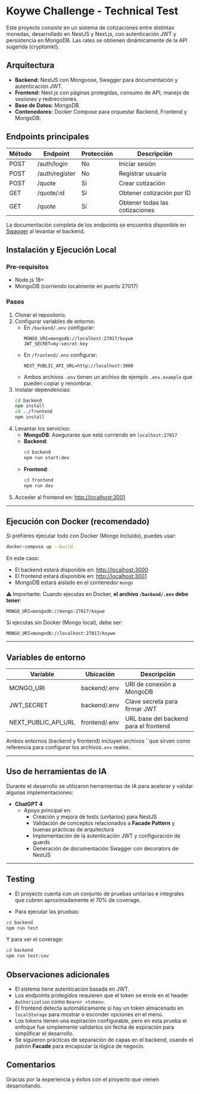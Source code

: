 # Koywe Challenge - Technical Test

Este proyecto consiste en un sistema de cotizaciones entre distintas monedas, desarrollado en NestJS y Next.js, con autenticación JWT y persistencia en MongoDB. Las rates se obtienen dinámicamente de la API sugerida (cryptomkt).

## Arquitectura

- **Backend:** NestJS con Mongoose, Swagger para documentación y autenticación JWT.
- **Frontend:** Next.js con páginas protegidas, consumo de API, manejo de sesiones y redirecciones.
- **Base de Datos:** MongoDB.
- **Contenedores:** Docker Compose para orquestar Backend, Frontend y MongoDB.

## Endpoints principales

| Método | Endpoint       | Protección | Descripción                    |
| ------ | -------------- | ---------- | ------------------------------ |
| POST   | /auth/login    | No         | Iniciar sesión                 |
| POST   | /auth/register | No         | Registrar usuario              |
| POST   | /quote         | Sí         | Crear cotización               |
| GET    | /quote/\:id    | Sí         | Obtener cotización por ID      |
| GET    | /quote         | Sí         | Obtener todas las cotizaciones |

La documentación completa de los endpoints se encuentra disponible en [Swagger](http://localhost:3000/api/docs) al levantar el backend.

## Instalación y Ejecución Local

### Pre-requisitos

- Node.js 18+
- MongoDB (corriendo localmente en puerto 27017)

### Pasos

1. Clonar el repositorio.
2. Configurar variables de entorno:
   - En `/backend/.env` configurar:
     ```
     MONGO_URI=mongodb://localhost:27017/koywe
     JWT_SECRET=my-secret-key
     ```
   - En `/frontend/.env` configurar:
     ```
     NEXT_PUBLIC_API_URL=http://localhost:3000
     ```
   - Ambos archivos `.env` tienen un archivo de ejemplo `.env.example` que pueden copiar y renombrar.
3. Instalar dependencias:
   ```bash
   cd backend
   npm install
   cd ../frontend
   npm install
   ```
4. Levantar los servicios:
   - **MongoDB**: Asegurarse que está corriendo en `localhost:27017`
   - **Backend**:
     ```bash
     cd backend
     npm run start:dev
     ```
   - **Frontend**:
     ```bash
     cd frontend
     npm run dev
     ```
5. Acceder al frontend en: [http://localhost:3001](http://localhost:3001)

---

## Ejecución con Docker (recomendado)

Si prefieres ejecutar todo con Docker (Mongo incluido), puedes usar:

```bash
docker-compose up --build
```

En este caso:

- El backend estará disponible en: [http://localhost:3000](http://localhost:3000)
- El frontend estará disponible en: [http://localhost:3001](http://localhost:3001)
- MongoDB estará aislado en el contenedor `mongo`

⚠️ Importante: Cuando ejecutas en Docker, **el archivo **`/backend/.env`** debe tener**:

```
MONGO_URI=mongodb://mongo:27017/koywe
```

Si ejecutas sin Docker (Mongo local), debe ser:

```
MONGO_URI=mongodb://localhost:27017/koywe
```

---

## Variables de entorno

| Variable            | Ubicación     | Descripción                           |
| ------------------- | ------------- | ------------------------------------- |
| MONGO_URI           | backend/.env  | URI de conexión a MongoDB             |
| JWT_SECRET          | backend/.env  | Clave secreta para firmar JWT         |
| NEXT_PUBLIC_API_URL | frontend/.env | URL base del backend para el frontend |

Ambos entornos (backend y frontend) incluyen archivos ``que sirven como referencia para configurar los archivos`.env` reales.

---

## Uso de herramientas de IA

Durante el desarrollo se utilizaron herramientas de IA para acelerar y validar algunas implementaciones:

- **ChatGPT 4**
  - Apoyo principal en:
    - Creación y mejora de tests (unitarios) para NestJS
    - Validación de conceptos relacionados a **Facade Pattern** y buenas prácticas de arquitectura
    - Implementación de la autenticación JWT y configuración de guards
    - Generación de documentación Swagger con decorators de NestJS

---

## Testing

- El proyecto cuenta con un conjunto de pruebas unitarias e integrales que cubren aproximadamente el 70% de coverage.

- Para ejecutar las pruebas:

```bash
cd backend
npm run test
```

Y para ver el coverage:

```bash
cd backend
npm run test:cov
```

## Observaciones adicionales

- El sistema tiene autenticación basada en JWT.
- Los endpoints protegidos requieren que el token se envíe en el header `Authorization` como `Bearer <token>`.
- El frontend detecta automáticamente si hay un token almacenado en `localStorage` para mostrar o esconder opciones en el menú.
- Los tokens tienen una expiración configurable, pero en esta prueba el enfoque fue simplemente validarlos sin fecha de expiración para simplificar el desarrollo.
- Se siguieron prácticas de separación de capas en el backend, usando el patrón **Facade** para encapsular la lógica de negocio.

## Comentarios

Gracias por la experiencia y éxitos con el proyecto que vienen desarrollando.
